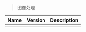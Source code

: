 > 图像处理

| Name | Version | Description |
| :--- | :------ | :---------- |
|      |         |             |
